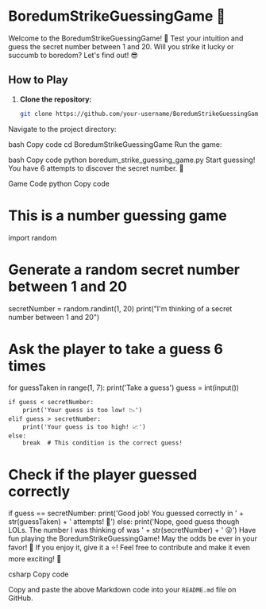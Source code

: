 # BoredumStrikeGuessingGame 🎲

Welcome to the BoredumStrikeGuessingGame! 🚀 Test your intuition and guess the secret number between 1 and 20. Will you strike it lucky or succumb to boredom? Let's find out! 😎

## How to Play

1. **Clone the repository:**
   ```bash
   git clone https://github.com/your-username/BoredumStrikeGuessingGame.git
Navigate to the project directory:

bash
Copy code
cd BoredumStrikeGuessingGame
Run the game:

bash
Copy code
python boredum_strike_guessing_game.py
Start guessing! You have 6 attempts to discover the secret number. 🤞

Game Code
python
Copy code
# This is a number guessing game
import random

# Generate a random secret number between 1 and 20
secretNumber = random.randint(1, 20)
print("I'm thinking of a secret number between 1 and 20")

# Ask the player to take a guess 6 times
for guessTaken in range(1, 7):
    print('Take a guess')
    guess = int(input())

    if guess < secretNumber:
        print('Your guess is too low! 📉')
    elif guess > secretNumber:
        print('Your guess is too high! 📈')
    else:
        break  # This condition is the correct guess!

# Check if the player guessed correctly
if guess == secretNumber:
    print('Good job! You guessed correctly in ' + str(guessTaken) + ' attempts! 🎉')
else:
    print('Nope, good guess though LOLs. The number I was thinking of was ' + str(secretNumber) + ' 😜')
Have fun playing the BoredumStrikeGuessingGame! May the odds be ever in your favor! 🌟 If you enjoy it, give it a ⭐️! Feel free to contribute and make it even more exciting! 🚀

csharp
Copy code

Copy and paste the above Markdown code into your `README.md` file on GitHub.
